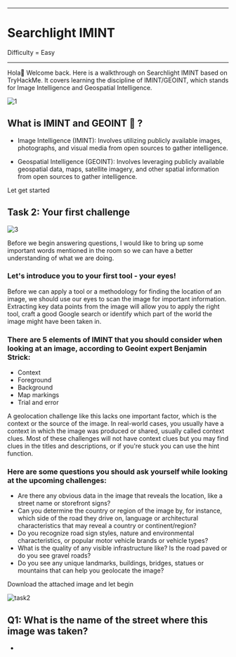 ***
# Searchlight IMINT
Difficulty = Easy
***
Hola👋 Welcome back. Here is a walkthrough on Searchlight IMINT based on TryHackMe. It covers learning the discipline of IMINT/GEOINT, which stands for Image Intelligence and Geospatial Intelligence.

![1](https://github.com/T3chnocr4t/T3chnocr4t/assets/115868619/08f2137b-2295-4439-82b2-8efd00166638)

## What is IMINT and GEOINT 🤔 ?
- Image Intelligence (IMINT): Involves utilizing publicly available images, photographs, and visual media from open sources to gather intelligence.

- Geospatial Intelligence (GEOINT): Involves leveraging publicly available geospatial data, maps, satellite imagery, and other spatial information from open sources to gather intelligence.

Let get started

## Task 2: Your first challenge

![3](https://github.com/T3chnocr4t/T3chnocr4t/assets/115868619/e1e15bcf-87ec-46e5-b425-bfc3789ad031)

Before we begin answering questions, I would like to bring up some important words mentioned in the room so we can have a better understanding of what we are doing.

### Let's introduce you to your first tool - your eyes! 
Before we can apply a tool or a methodology for finding the location of an image, we should use our eyes to scan the image for important information. Extracting key data points from the image will allow you to apply the right tool, craft a good Google search or identify which part of the world the image might have been taken in. 
### There are 5 elements of IMINT that you should consider when looking at an image, according to Geoint expert Benjamin Strick:
- Context
- Foreground
- Background
- Map markings
- Trial and error

A geolocation challenge like this lacks one important factor, which is the context or the source of the image. In real-world cases, you usually have a context in which the image was produced or shared, usually called context clues. Most of these challenges will not have context clues but you may find clues in the titles and descriptions, or if you're stuck you can use the hint function. 


### Here are some questions you should ask yourself while looking at the upcoming challenges:
- Are there any obvious data in the image that reveals the location, like a street name or storefront signs?
- Can you determine the country or region of the image by, for instance, which side of the road they drive on, language or architectural characteristics that may reveal a country or continent/region?  
- Do you recognize road sign styles, nature and environmental characteristics, or popular motor vehicle brands or vehicle types? 
- What is the quality of any visible infrastructure like? Is the road paved or do you see gravel roads? 
- Do you see any unique landmarks, buildings, bridges, statues or mountains that can help you geolocate the image?


Download the attached image and let begin

![task2](https://github.com/T3chnocr4t/T3chnocr4t/assets/115868619/af6530e2-5b87-431c-a619-4186037c5828)

## Q1: What is the name of the street where this image was taken?
- 








